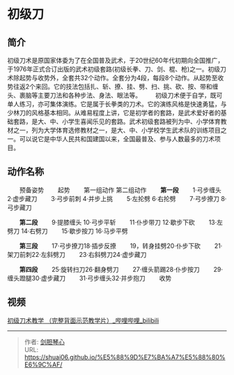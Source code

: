 # 初级刀




## 简介

初级刀术是原国家体委为了在全国普及武术，于20世纪60年代初期向全国推广，于1976年正式合订出版的武术初级套路(初级长拳、刀、剑、棍、枪)之一。初级刀术除起势与收势外，全套共32个动作。全套分为4段，每段8个动作。从起势至收势往返2个来回。它的技法包括扎、斩、撩、挂、劈、扫、挑、砍、按、带和缠头、裹脑等主要刀法和各种步法、身法、眼法等。
　　初级刀术便于自学，既可单人练习，亦可集体演练。它是属于长拳类的刀术。它的演练风格是快速勇猛，与少林刀的风格基本相同。从难易程度上讲，它是初学者的套路，是武术爱好者的基础套路，是大、中、小学生喜闻乐见的套路。武术初级套路被列为中、小学体育教材之一，列为大学体育选修教材之一，是大、中、小学校学生武术队的训练项目之一。可以说它是中华人民共和国建国以来，全国最普及、参与人数最多的刀术项目。





## 动作名称

　　预备姿势
　　起势
　　第一组动作 第二组动作
　　**第一段**
　　1·弓步缠头 2·虚步藏刀
　　3·弓步前刺 4·并步上挑
　　5·左抡劈 6·右抡劈
　　7·弓步撩刀 8·弓步藏刀

　　**第二段**
　　9·提膝缠头 10·弓步平斩
　　11·仆步带刀 12·歇步下砍
　　13·左劈刀 14·右劈刀
　　15·歇步按刀 16·马步平劈

　　**第三段**
　　17·弓步撩刀18·插步反撩
　　19，转身挂劈20·仆步下砍
　　21·架刀前刺22·左斜劈刀
　　23·右斜劈刀24·虚步藏刀

　　**第四段**
　　25·旋转扫刀26·翻身劈刀
　　27·缠头箭踢28·仆步按刀
　　29·缠头蹬腿30·虚步藏刀
　　31·弓步缠头32·并步抱刀
　　收势



## 视频

[初级刀术教学 （完整背面示范教学片）_哔哩哔哩_bilibili](https://www.bilibili.com/video/BV1BW411C7r9/)



---

> 作者: [剑胆琴心](http://shuai06.github.io)  
> URL: https://shuai06.github.io/%E5%88%9D%E7%BA%A7%E5%88%80%E6%9C%AF/  

